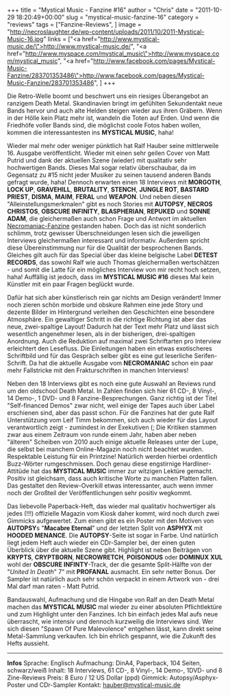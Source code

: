 +++
title = "Mystical Music - Fanzine #16"
author = "Chris"
date = "2011-10-29 18:20:49+00:00"
slug = "mystical-music-fanzine-16"
category = "reviews"
tags = ["Fanzine-Reviews", ]
image = "http://necroslaughter.de/wp-content/uploads/2011/10/2011-Mystical-Music-16.jpg"
links = ["<a href=\"http://www.mystical-music.de/\">http://www.mystical-music.de/</a>", "<a href=\"http://www.myspace.com/mystical_music\">http://www.myspace.com/mystical_music</a>", "<a href=\"http://www.facebook.com/pages/Mystical-Music-Fanzine/283701353486\">http://www.facebook.com/pages/Mystical-Music-Fanzine/283701353486</a>", ]
+++

Die Retro-Welle boomt und beschwert uns ein riesiges Überangebot an ranzigem Death Metal. Skandinavien bringt im gefühlten Sekundentakt neue Bands hervor und auch alte Helden steigen wieder aus ihren Gräbern. Wenn in der Hölle kein Platz mehr ist, wandeln die Toten auf Erden. Und wenn die Friedhöfe voller Bands sind, die möglichst coole Fotos haben wollen, kommen die interessantesten ins **MYSTICAL MUSIC**, haha!

Wieder mal mehr oder weniger pünktlich hat Ralf Hauber seine mittlerweile 16. Ausgabe veröffentlicht. Wieder mit einen sehr geilen Cover von Matt Putrid und dank der aktuellen Szene (wieder) mit qualitativ sehr hochwertigen Bands. Dieses Mal sogar relativ überschaubar, da im Gegensatz zu #15 nicht jeder Musiker zu seinen tausend anderen Bands gefragt wurde, haha! Dennoch erwarten einen 18 Interviews mit **MORGOTH**, **LOCK UP**, **GRAVEHILL**, **BRUTALITY**, **STENCH**, **JUNGLE ROT**, **BASTARD PRIEST**, **DISMA**, **MAIM**, **FERAL** und **WEAPON**. Und neben diesen "Alleinstellungsmerkmalen" gibt es noch Stories mit **AUTOPSY**, **NECROS CHRISTOS**, **OBSCURE INFINITY**, **BLASPHERIAN**, **REPUKED** und **SONNE ADAM**, die gleichermaßen auch schon Frage und Antwort im aktuellen <a href="http://necroslaughter.de/2011/09/necromaniac-fanzine-9/" title="Necromaniac – Fanzine #9">Necromaniac-Fanzine</a> gestanden haben. Doch das ist nicht sonderlich schlimm, trotz gewisser Überschneidungen lesen sich die jeweiligen Interviews gleichermaßen interessant und informativ. Außerdem spricht diese Übereinstimmung nur für die Qualität der besprochenen Bands. Gleiches gilt auch für das Special über das kleine belgische Label **DETEST RECORDS**, das sowohl Ralf wie auch Thomas gleichermaßen wertschätzen - und somit die Latte für ein mögliches Interview von mir recht hoch setzen, haha!
Auffällig ist jedoch, dass im **MYSTICAL MUSIC #16** dieses Mal kein Künstler mit ein paar Fragen beglückt wurde.

Dafür hat sich aber künstlerisch rein gar nichts am Design verändert! Immer noch zieren schön morbide und obskure Rahmen eine jede Story und dezente Bilder im Hintergrund verleihen den Geschichten eine besondere Atmosphäre. Ein gewaltiger Schritt in die richtige Richtung ist aber das neue, zwei-spaltige Layout! Dadurch hat der Text mehr Platz und lässt sich wesentlich angenehmer lesen, als in der bisherigen, drei-spaltigen Anordnung. Auch die Reduktion auf maximal zwei Schriftarten pro Interview erleichtert den Lesefluss. Die Einleitungen haben ein etwas exotischeres Schriftbild und für das Gespräch selber gibt es eine gut leserliche Serifen-Schrift. Da hat die aktuelle Ausgabe vom **NECROMANIAC** schon ein paar mehr Fallstricke mit den Frakturschriften in manchen Interviews!

Neben den 18 Interviews gibt es noch eine gute Auswahl an Reviews rund um den oldschool Death Metal. In Zahlen finden sich hier 61 CD-, 8 Vinyl-, 14 Demo-, 1 DVD- und 8 Fanzine-Besprechungen. Ganz richtig ist der Titel "Self-financed Demos" zwar nicht, weil einige der Tapes auch über Label erschienen sind, aber das passt schon. Für die Fanzines hat der gute Ralf Unterstützung vom Leif Timm bekommen, sich auch wieder für das Layout verantwortlich zeigt - zumindest in der Exekutiven (;
Die Kritiken stammen zwar aus einem Zeitraum von runde einem Jahr, haben aber neben "älteren" Scheiben von 2010 auch einige aktuelle Releases unter der Lupe, die selbst bei manchem Online-Magazin noch nicht beachtet wurden. Respektable Leistung für ein Printzine!
Natürlich werden hierbei ordentlich Buzz-Wörter rumgeschmissen. Doch genau diese engstirnige Hardliner-Attitüde hat das **MYSTICAL MUSIC** immer zur witzigen Lektüre gemacht. Positiv ist gleichsam, dass auch kritische Worte zu manchen Platten fallen. Das gestaltet den Review-Overkill etwas interessanter, auch wenn immer noch der Großteil der Veröffentlichungen sehr positiv wegkommt.

Das liebevolle Paperback-Heft, das wieder mal qualitativ hochwertiger als jedes (!!!) offizielle Magazin vom Kiosk daher kommt, wird noch durch zwei Gimmicks aufgewertet. Zum einen gibt es ein Poster mit den Motiven von **AUTOPSY**s "**Macabre Eternal**" und der letzten Split von **ASPHYX** mit **HOODED MENANCE**. Die **AUTOPSY**-Seite ist sogar in Farbe. Und natürlich liegt jedem Heft auch wieder ein CDr-Sampler bei, der einen guten Überblick über die aktuelle Szene gibt. Highlight ist neben Beiträgen von **KRYPTS**, **CRYPTBORN**, **NECROWRETCH**, **POISONOUS** oder **DOMINUX XUL** wohl der **OBSCURE INFINTY**-Track, der die gesamte Split-Hälfte von der "_United In Death_" 7" mit **PROFANAL** ausmacht. Ein sehr netter Bonus. Der Sampler ist natürlich auch sehr schön verpackt in einem Artwork von - drei Mal darf man raten - Matt Putrid.

Bandauswahl, Aufmachung und die Hingabe von Ralf an den Death Metal machen das **MYSTICAL MUSIC** mal wieder zu einer absoluten Pflichtlektüre und zum Highlight unter den Fanzines. Ich bin einfach jedes Mal aufs neue überrascht, wie intensiv und dennoch kurzweilig die Interviews sind. Wer sich diesen "Spawn Of Pure Malevolence" entgehen lässt, kann direkt seine Metal-Sammlung verkaufen. Ich bin ehrlich gespannt, wie die Zukunft des Hefts aussieht.



---
**Infos**
Sprache: Englisch
Aufmachung: DinA4, Paperback, 104 Seiten, schwarz/weiß
Inhalt: 18 Interviews, 61 CD-, 8 Vinyl-, 14 Demo-, 1DVD- und 8 Zine-Reviews
Preis: 8 Euro / 12 US Dollar (ppd)
Gimmick: Autopsy/Asphyx-Poster und CDr-Sampler
Kontakt: <a href="mailto:hauber@mystical-music.de">hauber@mystical-music.de</a>
